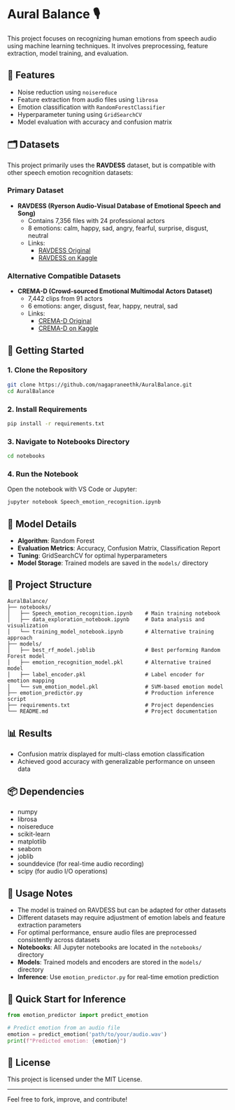 
# Aural Balance 🎙️

This project focuses on recognizing human emotions from speech audio using machine learning techniques. It involves preprocessing, feature extraction, model training, and evaluation.

## 📌 Features
- Noise reduction using `noisereduce`
- Feature extraction from audio files using `librosa`
- Emotion classification with `RandomForestClassifier`
- Hyperparameter tuning using `GridSearchCV`
- Model evaluation with accuracy and confusion matrix

## 🗂️ Datasets

This project primarily uses the **RAVDESS** dataset, but is compatible with other speech emotion recognition datasets:

### Primary Dataset
- **RAVDESS (Ryerson Audio-Visual Database of Emotional Speech and Song)**
  - Contains 7,356 files with 24 professional actors
  - 8 emotions: calm, happy, sad, angry, fearful, surprise, disgust, neutral
  - Links: 
    - [RAVDESS Original](https://zenodo.org/record/1188976)
    - [RAVDESS on Kaggle](https://www.kaggle.com/datasets/uwrfkaggler/ravdess-emotional-speech-audio)

### Alternative Compatible Datasets
- **CREMA-D (Crowd-sourced Emotional Multimodal Actors Dataset)**
  - 7,442 clips from 91 actors
  - 6 emotions: anger, disgust, fear, happy, neutral, sad
  - Links:
    - [CREMA-D Original](https://github.com/CheyneyComputerScience/CREMA-D)
    - [CREMA-D on Kaggle](https://www.kaggle.com/datasets/ejlok1/cremad)

## 🚀 Getting Started

### 1. Clone the Repository
```bash
git clone https://github.com/nagapraneethk/AuralBalance.git
cd AuralBalance
```

### 2. Install Requirements
```bash
pip install -r requirements.txt
```

### 3. Navigate to Notebooks Directory
```bash
cd notebooks
```

### 4. Run the Notebook
Open the notebook with VS Code or Jupyter:
```bash
jupyter notebook Speech_emotion_recognition.ipynb
```

## 🧠 Model Details
- **Algorithm**: Random Forest
- **Evaluation Metrics**: Accuracy, Confusion Matrix, Classification Report
- **Tuning**: GridSearchCV for optimal hyperparameters
- **Model Storage**: Trained models are saved in the `models/` directory

## 📁 Project Structure
```
AuralBalance/
├── notebooks/
│   ├── Speech_emotion_recognition.ipynb    # Main training notebook
│   ├── data_exploration_notebook.ipynb     # Data analysis and visualization
│   └── training_model_notebook.ipynb       # Alternative training approach
├── models/
│   ├── best_rf_model.joblib                # Best performing Random Forest model
│   ├── emotion_recognition_model.pkl       # Alternative trained model
│   ├── label_encoder.pkl                   # Label encoder for emotion mapping
│   └── svm_emotion_model.pkl               # SVM-based emotion model
├── emotion_predictor.py                    # Production inference script
├── requirements.txt                        # Project dependencies
└── README.md                               # Project documentation
```

## 📊 Results
- Confusion matrix displayed for multi-class emotion classification
- Achieved good accuracy with generalizable performance on unseen data

## 📦 Dependencies
- numpy
- librosa
- noisereduce
- scikit-learn
- matplotlib
- seaborn
- joblib
- sounddevice (for real-time audio recording)
- scipy (for audio I/O operations)

## 🎯 Usage Notes
- The model is trained on RAVDESS but can be adapted for other datasets
- Different datasets may require adjustment of emotion labels and feature extraction parameters
- For optimal performance, ensure audio files are preprocessed consistently across datasets
- **Notebooks**: All Jupyter notebooks are located in the `notebooks/` directory
- **Models**: Trained models and encoders are stored in the `models/` directory
- **Inference**: Use `emotion_predictor.py` for real-time emotion prediction

## 🚀 Quick Start for Inference
```python
from emotion_predictor import predict_emotion

# Predict emotion from an audio file
emotion = predict_emotion('path/to/your/audio.wav')
print(f"Predicted emotion: {emotion}")
```

## 📝 License
This project is licensed under the MIT License.

---

Feel free to fork, improve, and contribute!
